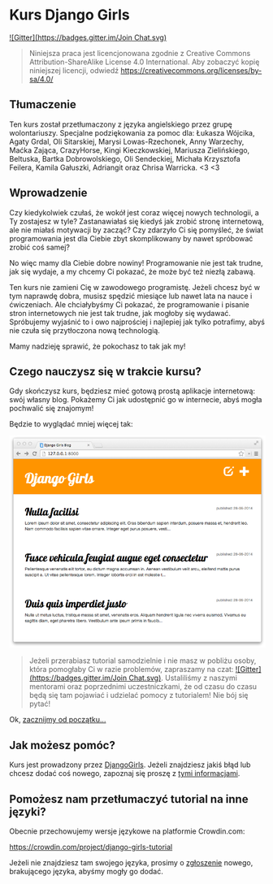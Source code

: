 # Kurs Django Girls

[![Gitter](https://badges.gitter.im/Join Chat.svg)](https://gitter.im/DjangoGirls/tutorial?utm_source=badge&utm_medium=badge&utm_campaign=pr-badge&utm_content=badge)

> Niniejsza praca jest licencjonowana zgodnie z Creative Commons Attribution-ShareAlike License 4.0 International. Aby zobaczyć kopię niniejszej licencji, odwiedź https://creativecommons.org/licenses/by-sa/4.0/

## Tłumaczenie

Ten kurs został przetłumaczony z języka angielskiego przez grupę wolontariuszy. Specjalne podziękowania za pomoc dla: Łukasza Wójcika, Agaty Grdal, Oli Sitarskiej, Marysi Lowas-Rzechonek, Anny Warzechy, Maćka Zająca, CrazyHorse, Kingi Kieczkowskiej, Mariusza Zielińskiego, Beltuska, Bartka Dobrowolskiego, Oli Sendeckiej, Michała Krzysztofa Feilera, Kamila Gałuszki, Adriangit oraz Chrisa Warricka. <3 <3

## Wprowadzenie

Czy kiedykolwiek czułaś, że wokół jest coraz więcej nowych technologii, a Ty zostajesz w tyle? Zastanawiałaś się kiedyś jak zrobić stronę internetową, ale nie miałaś motywacji by zacząć? Czy zdarzyło Ci się pomyśleć, że świat programowania jest dla Ciebie zbyt skomplikowany by nawet spróbować zrobić coś samej?

No więc mamy dla Ciebie dobre nowiny! Programowanie nie jest tak trudne, jak się wydaje, a my chcemy Ci pokazać, że może być też niezłą zabawą.

Ten kurs nie zamieni Cię w zawodowego programistę. Jeżeli chcesz być w tym naprawdę dobra, musisz spędzić miesiące lub nawet lata na nauce i ćwiczeniach. Ale chciałybyśmy Ci pokazać, że programowanie i pisanie stron internetowych nie jest tak trudne, jak mogłoby się wydawać. Spróbujemy wyjaśnić to i owo najprościej i najlepiej jak tylko potrafimy, abyś nie czuła się przytłoczona nową technologią.

Mamy nadzieję sprawić, że pokochasz to tak jak my!

## Czego nauczysz się w trakcie kursu?

Gdy skończysz kurs, będziesz mieć gotową prostą aplikacje internetową: swój własny blog. Pokażemy Ci jak udostępnić go w internecie, abyś mogła pochwalić się znajomym!

Będzie to wyglądać mniej więcej tak:

![Rysunek 0.1][2]

 [2]: images/application.png

> Jeżeli przerabiasz tutorial samodzielnie i nie masz w pobliżu osoby, która pomogłaby Ci w razie problemów, zapraszamy na czat:  [![Gitter](https://badges.gitter.im/Join Chat.svg)](https://gitter.im/DjangoGirls/tutorial?utm_source=badge&utm_medium=badge&utm_campaign=pr-badge&utm_content=badge). Ustaliliśmy z naszymi mentorami oraz poprzednimi uczestniczkami, że od czasu do czasu będą się tam pojawiać i udzielać pomocy z tutorialem! Nie bój się pytać!

Ok, [zacznijmy od początku...][3]

 [3]: ./how_the_internet_works/README.md

## Jak możesz pomóc?

Kurs jest prowadzony przez [DjangoGirls][4]. Jeżeli znajdziesz jakiś błąd lub chcesz dodać coś nowego, zapoznaj się proszę z [tymi informacjami][5].

 [4]: https://djangogirls.org/
 [5]: https://github.com/DjangoGirls/tutorial/blob/master/README.md

## Pomożesz nam przetłumaczyć tutorial na inne języki?

Obecnie przechowujemy wersje językowe na platformie Crowdin.com:

https://crowdin.com/project/django-girls-tutorial

Jeżeli nie znajdziesz tam swojego języka, prosimy o [zgłoszenie][6] nowego, brakującego języka, abyśmy mogły go dodać.

 [6]: https://github.com/DjangoGirls/tutorial/issues/new
